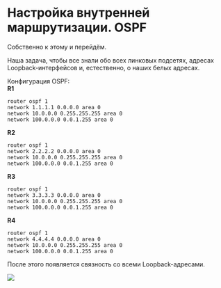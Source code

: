 # Настройка внутренней маршрутизации. OSPF

Собственно к этому и перейдём.  

Наша задача, чтобы все знали обо всех линковых подсетях, адресах Loopback-интерфейсов и, естественно, о наших белых адресах.  

Конфигурация OSPF:  
**R1**  

```text
router ospf 1
network 1.1.1.1 0.0.0.0 area 0
network 10.0.0.0 0.255.255.255 area 0
network 100.0.0.0 0.0.1.255 area 0
```

**R2**  

```text
router ospf 1
network 2.2.2.2 0.0.0.0 area 0
network 10.0.0.0 0.255.255.255 area 0
network 100.0.0.0 0.0.1.255 area 0
```

**R3**  

```text
router ospf 1
network 3.3.3.3 0.0.0.0 area 0
network 10.0.0.0 0.255.255.255 area 0
network 100.0.0.0 0.0.1.255 area 0
```

**R4**  

```text
router ospf 1
network 4.4.4.4 0.0.0.0 area 0
network 10.0.0.0 0.255.255.255 area 0
network 100.0.0.0 0.0.1.255 area 0
```

После этого появляется связность со всеми Loopback-адресами.  

![](https://dan4i4ek.info/src/0_c70ab_6eca16b1_XL.png)  

